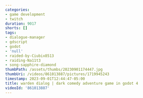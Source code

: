 ```yaml
---
categories:
- game development
- twitch
duration: 9017
shorts: []
tags:
- dialogue-manager
- gdscript
- godot
- 'null'
- raided-by-Ciubix8513
- raiding-Na11t3
- song-sapphire-diamond
thumbPath: /assets/thumbs/20230901174447.jpg
thumbUri: /videos/861013887/pictures/1719945243
timestamp: 2023-09-01T12:44:47-05:00
title: warden dialog | dark comedy adventure game in godot 4
videoId: '861013887'
---
```

